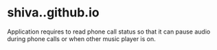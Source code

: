 # shiva..github.io

Application requires to read phone call status so that it can pause audio during phone calls or when other music player is on.

